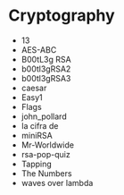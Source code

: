 # Cryptography

* 13
* AES-ABC
* B00tL3g RSA
* b00tl3gRSA2
* b00tl3gRSA3
* caesar
* Easy1
* Flags
* john_pollard
* la cifra de
* miniRSA
* Mr-Worldwide
* rsa-pop-quiz
* Tapping
* The Numbers
* waves over lambda

